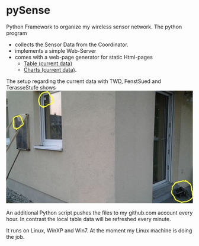# pySense
Python Framework to organize my wireless sensor network. The python program
- collects the Sensor Data from the Coordinator.
- implements a simple Web-Server
- comes with a web-page generator for static Html-pages
   - [Table (current data)](http://htmlpreview.github.io/?https://github.com/ldpgh/pySense/blob/master/Funksensoren_Table_icon.html)
   - [Charts (current data)](http://htmlpreview.github.io/?https://github.com/ldpgh/pySense/blob/master/Funksensoren_Charts_icon.html).

The setup regarding the current data with TWD, FenstSued and TerasseStufe shows
![wand.jpg](https://github.com/ldpgh/pySense/blob/master/wand.jpg)

An additional Python script pushes the files to my github.com account every hour. In contrast the local table data will be refreshed every minute. 

It runs on Linux, WinXP and Win7. At the moment my Linux machine is doing the job.
